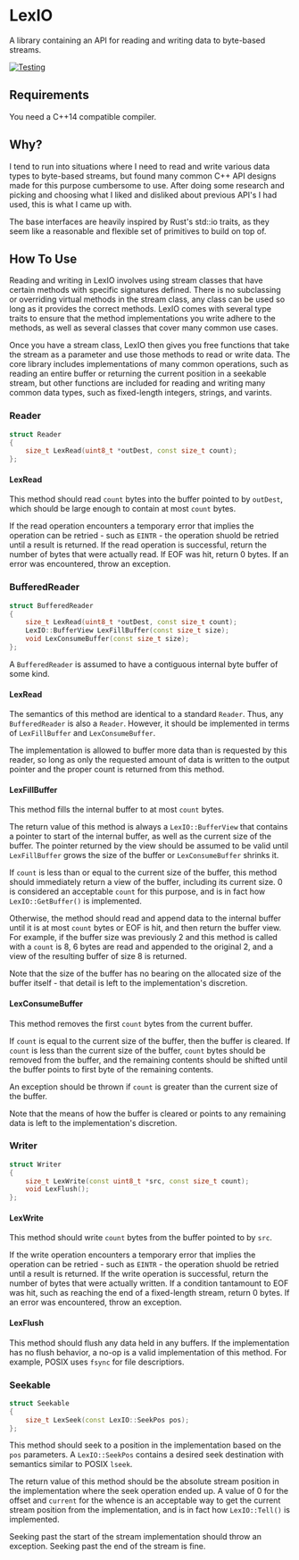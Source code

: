 LexIO
=====
A library containing an API for reading and writing data to byte-based streams.

[![Testing](https://github.com/AlexMax/lexio/actions/workflows/cpp20.yml/badge.svg)](https://github.com/AlexMax/lexio/actions/workflows/cpp20.yml)

Requirements
------------
You need a C++14 compatible compiler.

Why?
----
I tend to run into situations where I need to read and write various data types to byte-based streams, but found many common C++ API designs made for this purpose cumbersome to use.  After doing some research and picking and choosing what I liked and disliked about previous API's I had used, this is what I came up with.

The base interfaces are heavily inspired by Rust's std::io traits, as they seem like a reasonable and flexible set of primitives to build on top of.

How To Use
----------
Reading and writing in LexIO involves using stream classes that have certain methods with specific signatures defined.  There is no subclassing or overriding virtual methods in the stream class, any class can be used so long as it provides the correct methods.  LexIO comes with several type traits to ensure that the method implementations you write adhere to the methods, as well as several classes that cover many common use cases.

Once you have a stream class, LexIO then gives you free functions that take the stream as a parameter and use those methods to read or write data.  The core library includes implementations of many common operations, such as reading an entire buffer or returning the current position in a seekable stream, but other functions are included for reading and writing many common data types, such as fixed-length integers, strings, and varints.

### Reader

```cpp
struct Reader
{
    size_t LexRead(uint8_t *outDest, const size_t count);
};
```

#### LexRead

This method should read `count` bytes into the buffer pointed to by `outDest`, which should be large enough to contain at most `count` bytes.

If the read operation encounters a temporary error that implies the operation can be retried - such as `EINTR` - the operation shuold be retried until a result is returned.  If the read operation is successful, return the number of bytes that were actually read.  If EOF was hit, return 0 bytes.  If an error was encountered, throw an exception.

### BufferedReader

```cpp
struct BufferedReader
{
    size_t LexRead(uint8_t *outDest, const size_t count);
    LexIO::BufferView LexFillBuffer(const size_t size);
    void LexConsumeBuffer(const size_t size);
};
```

A `BufferedReader` is assumed to have a contiguous internal byte buffer of some kind. 

#### LexRead

The semantics of this method are identical to a standard `Reader`.  Thus, any `BufferedReader` is also a `Reader`.  However, it should be implemented in terms of `LexFillBuffer` and `LexConsumeBuffer`.

The implementation is allowed to buffer more data than is requested by this reader, so long as only the requested amount of data is written to the output pointer and the proper count is returned from this method.

#### LexFillBuffer

This method fills the internal buffer to at most `count` bytes.

The return value of this method is always a `LexIO::BufferView` that contains a pointer to start of the internal buffer, as well as the current size of the buffer.  The pointer returned by the view should be assumed to be valid until `LexFillBuffer` grows the size of the buffer or `LexConsumeBuffer` shrinks it.

If `count` is less than or equal to the current size of the buffer, this method should immediately return a view of the buffer, including its current size.  0 is considered an acceptable `count` for this purpose, and is in fact how `LexIO::GetBuffer()` is implemented.

Otherwise, the method should read and append data to the internal buffer until it is at most `count` bytes or EOF is hit, and then return the buffer view.  For example, if the buffer size was previously 2 and this method is called with a `count` is 8, 6 bytes are read and appended to the original 2, and a view of the resulting buffer of size 8 is returned.

Note that the size of the buffer has no bearing on the allocated size of the buffer itself - that detail is left to the implementation's discretion.

#### LexConsumeBuffer

This method removes the first `count` bytes from the current buffer.

If `count` is equal to the current size of the buffer, then the buffer is cleared.  If `count` is less than the current size of the buffer, `count` bytes should be removed from the buffer, and the remaining contents should be shifted until the buffer points to first byte of the remaining contents.

An exception should be thrown if `count` is greater than the current size of the buffer.

Note that the means of how the buffer is cleared or points to any remaining data is left to the implementation's discretion.

### Writer

```cpp
struct Writer
{
    size_t LexWrite(const uint8_t *src, const size_t count);
    void LexFlush();
};
```

#### LexWrite

This method should write `count` bytes from the buffer pointed to by `src`.

If the write operation encounters a temporary error that implies the operation can be retried - such as `EINTR` - the operation shuold be retried until a result is returned.  If the write operation is successful, return the number of bytes that were actually written.  If a condition tantamount to EOF was hit, such as reaching the end of a fixed-length stream, return 0 bytes.  If an error was encountered, throw an exception.

#### LexFlush

This method should flush any data held in any buffers.  If the implementation has no flush behavior, a no-op is a valid implementation of this method.  For example, POSIX uses `fsync` for file descriptiors.

### Seekable

```cpp
struct Seekable
{
    size_t LexSeek(const LexIO::SeekPos pos);
};
```

This method should seek to a position in the implementation based on the `pos` parameters.  A `LexIO::SeekPos` contains a desired seek destination with semantics similar to POSIX `lseek`.

The return value of this method should be the absolute stream position in the implementation where the seek operation ended up.  A value of 0 for the offset and `current` for the whence is an acceptable way to get the current stream position from the implementation, and is in fact how `LexIO::Tell()` is implemented.

Seeking past the start of the stream implementation should throw an exception.  Seeking past the end of the stream is fine.
